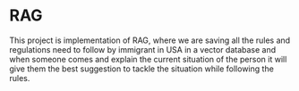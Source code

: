 # RAG
This project is implementation of RAG, where we are saving all the rules and regulations need to follow by immigrant in USA in a vector database and when someone comes and explain the current situation of the person it will give them the best suggestion to tackle the situation while following the rules.
